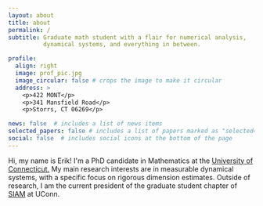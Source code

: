 ```yaml
---
layout: about
title: about
permalink: /
subtitle: Graduate math student with a flair for numerical analysis,
          dynamical systems, and everything in between.

profile:
  align: right
  image: prof_pic.jpg
  image_circular: false # crops the image to make it circular
  address: >
    <p>422 MONT</p>
    <p>341 Mansfield Road</p>
    <p>Storrs, CT 06269</p>

news: false  # includes a list of news items
selected_papers: false # includes a list of papers marked as "selected={true}"
social: false  # includes social icons at the bottom of the page
---
```


Hi, my name is Erik! I'm a PhD candidate in Mathematics at the [University of Connecticut.](https://math.uconn.edu/) My main research interests are in measurable dynamical systems, with a specific focus on rigorous dimension estimates. Outside of research, I am the current president of the graduate student chapter of [SIAM](https://siam.math.uconn.edu/) at UConn.
